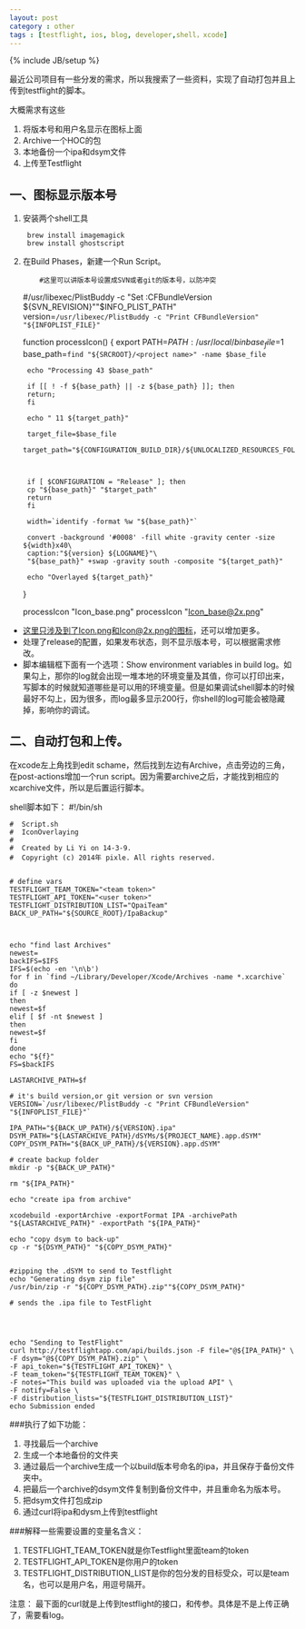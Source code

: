 ```yaml
---
layout: post
category : other
tags : [testflight, ios, blog, developer,shell，xcode]
---
```

{% include JB/setup %}

最近公司项目有一些分发的需求，所以我搜索了一些资料，实现了自动打包并且上传到testflight的脚本。

大概需求有这些

1. 将版本号和用户名显示在图标上面
2. Archive一个HOC的包
3. 本地备份一个ipa和dsym文件
4. 上传至Testflight

一、图标显示版本号
--
1. 安装两个shell工具

        brew install imagemagick  
        brew install ghostscript
        
2. 在Build Phases，新建一个Run Script。

        
           #这里可以讲版本号设置成SVN或者git的版本号，以防冲突
    #/usr/libexec/PlistBuddy -c "Set :CFBundleVersion ${SVN_REVISION}""$INFO_PLIST_PATH"
    version=`/usr/libexec/PlistBuddy -c "Print CFBundleVersion" "${INFOPLIST_FILE}"`
    
    function processIcon() {
        export PATH=$PATH:/usr/local/bin
        base_file=$1
        base_path=`find "${SRCROOT}/<project name>" -name $base_file`
        
        echo "Processing 43 $base_path"
        
        if [[ ! -f ${base_path} || -z ${base_path} ]]; then
        return;
        fi
        
        echo " 11 ${target_path}"
        
        target_file=$base_file
        target_path="${CONFIGURATION_BUILD_DIR}/${UNLOCALIZED_RESOURCES_FOLDER_PATH}/${target_file}"
        
        
        
        if [ $CONFIGURATION = "Release" ]; then
        cp "${base_path}" "$target_path"
        return
        fi
        
        width=`identify -format %w "${base_path}"`
        
        convert -background '#0008' -fill white -gravity center -size ${width}x40\
        caption:"${version} ${LOGNAME}"\
        "${base_path}" +swap -gravity south -composite "${target_path}"
        
        echo "Overlayed ${target_path}"
    }
    
    processIcon "Icon_base.png"
    processIcon "Icon_base@2x.png"
            

* 这里只涉及到了Icon.png和Icon@2x.png的图标，还可以增加更多。  
* 处理了release的配置，如果发布状态，则不显示版本号，可以根据需求修改。  
* 脚本编辑框下面有一个选项：Show environment variables in build   log。如果勾上，那你的log就会出现一堆本地的环境变量及其值，你可以打印出来，写脚本的时候就知道哪些是可以用的环境变量。但是如果调试shell脚本的时候最好不勾上，因为很多，而log最多显示200行，你shell的log可能会被隐藏掉，影响你的调试。  


二、自动打包和上传。
----
在xcode左上角找到edit schame，然后找到左边有Archive，点击旁边的三角，在post-actions增加一个run script。因为需要archive之后，才能找到相应的xcarchive文件，所以是后置运行脚本。



shell脚本如下：
    #!/bin/sh
    
    #  Script.sh
    #  IconOverlaying
    #
    #  Created by Li Yi on 14-3-9.
    #  Copyright (c) 2014年 pixle. All rights reserved.
    
    
    # define vars
    TESTFLIGHT_TEAM_TOKEN="<team token>"
    TESTFLIGHT_API_TOKEN="<user token>"
    TESTFLIGHT_DISTRIBUTION_LIST="QpaiTeam"
    BACK_UP_PATH="${SOURCE_ROOT}/IpaBackup"
    
    
    
    echo "find last Archives"
    newest=
    backIFS=$IFS
    IFS=$(echo -en '\n\b')
    for f in `find ~/Library/Developer/Xcode/Archives -name *.xcarchive`
    do
    if [ -z $newest ]
    then
    newest=$f
    elif [ $f -nt $newest ]
    then
    newest=$f
    fi
    done
    echo "${f}"
    FS=$backIFS
    
    LASTARCHIVE_PATH=$f
    
    # it's build version,or git version or svn version
    VERSION=`/usr/libexec/PlistBuddy -c "Print CFBundleVersion" "${INFOPLIST_FILE}"`
    
    IPA_PATH="${BACK_UP_PATH}/${VERSION}.ipa"
    DSYM_PATH="${LASTARCHIVE_PATH}/dSYMs/${PROJECT_NAME}.app.dSYM"
    COPY_DSYM_PATH="${BACK_UP_PATH}/${VERSION}.app.dSYM"
    
    # create backup folder
    mkdir -p "${BACK_UP_PATH}"
    
    rm "${IPA_PATH}"
    
    echo "create ipa from archive"
    
    xcodebuild -exportArchive -exportFormat IPA -archivePath "${LASTARCHIVE_PATH}" -exportPath "${IPA_PATH}"
    
    echo "copy dsym to back-up"
    cp -r "${DSYM_PATH}" "${COPY_DSYM_PATH}"
    
    
    #zipping the .dSYM to send to Testflight
    echo "Generating dsym zip file"
    /usr/bin/zip -r "${COPY_DSYM_PATH}.zip""${COPY_DSYM_PATH}"
    
    # sends the .ipa file to TestFlight
    
    
    
    
    echo "Sending to TestFlight"
    curl http://testflightapp.com/api/builds.json -F file="@${IPA_PATH}" \
    -F dsym="@${COPY_DSYM_PATH}.zip" \
    -F api_token="${TESTFLIGHT_API_TOKEN}" \
    -F team_token="${TESTFLIGHT_TEAM_TOKEN}" \
    -F notes="This build was uploaded via the upload API" \
    -F notify=False \
    -F distribution_lists="${TESTFLIGHT_DISTRIBUTION_LIST}"
    echo Submission ended

###执行了如下功能：

1. 寻找最后一个archive
2. 生成一个本地备份的文件夹
3. 通过最后一个archive生成一个以build版本号命名的ipa，并且保存于备份文件夹中。
4. 把最后一个archive的dsym文件复制到备份文件中，并且重命名为版本号。
5. 把dsym文件打包成zip
6. 通过curl将ipa和dysm上传到testflight

###解释一些需要设置的变量名含义：


1. TESTFLIGHT_TEAM_TOKEN就是你Testflight里面team的token
2. TESTFLIGHT_API_TOKEN是你用户的token
3. TESTFLIGHT_DISTRIBUTION_LIST是你的包分发的目标受众，可以是team名，也可以是用户名，用逗号隔开。



注意： 最下面的curl就是上传到testflight的接口，和传参。具体是不是上传正确了，需要看log。